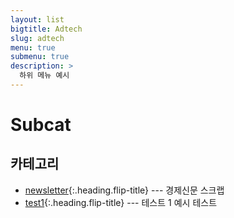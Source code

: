 ```yaml
---
layout: list
bigtitle: Adtech
slug: adtech
menu: true
submenu: true
description: >
  하위 메뉴 예시
---
```


# Subcat

## 카테고리

* [newsletter]{:.heading.flip-title} --- 경제신문 스크랩
* [test1]{:.heading.flip-title} --- 테스트 1 예시 테스트

[newsletter]: /newsletter/
[test1]: /test1/